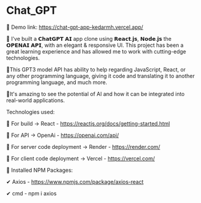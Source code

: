 # Chat_GPT

🔶 Demo link: https://chat-gpt-app-kedarmh.vercel.app/


💠 I've built a 𝗖𝗵𝗮𝘁𝗚𝗣𝗧 𝗔𝗜 app clone using 𝗥𝗲𝗮𝗰𝘁.𝗷𝘀, 𝗡𝗼𝗱𝗲.𝗷𝘀 the 𝗢𝗣𝗘𝗡𝗔𝗜 𝗔𝗣𝗜, with an elegant & responsive UI. This project has been a great learning experience and has allowed me to work with cutting-edge technologies.

💠This GPT3 model API has ability to help regarding JavaScript, React, or any other programming language, giving it code and translating it to another programming language, and much more.

💠It's amazing to see the potential of AI and how it can be integrated into real-world applications.


Technologies used: 

🌈 For build ->  React - https://reactjs.org/docs/getting-started.html

🌈 For API -> OpenAi - https://openai.com/api/

🌈 For server code deployment -> Render - https://render.com/

🌈 For client code deployment -> Vercel - https://vercel.com/


🔴 Installed NPM Packages:

✔  Axios - https://www.npmjs.com/package/axios-react

✔  cmd - npm i axios
